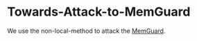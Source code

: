 # Towards-Attack-to-MemGuard
We use the non-local-method to attack the [MemGuard](https://arxiv.org/abs/1909.10594).
